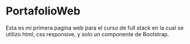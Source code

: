 # PortafolioWeb
Esta es mi primera pagina web para el curso de full stack en la cual se utilizo html, css responsive, y solo un componente de Bootstrap.

